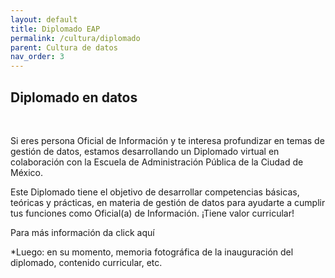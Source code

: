 ```yaml
---
layout: default
title: Diplomado EAP
permalink: /cultura/diplomado
parent: Cultura de datos
nav_order: 3
---
```

<h2>Diplomado en datos</h2> <br>

Si eres persona Oficial de Información y te interesa profundizar en temas de gestión de datos, estamos desarrollando un Diplomado virtual en colaboración con la Escuela de Administración Pública de la Ciudad de México. 

Este Diplomado tiene el objetivo de desarrollar competencias básicas, teóricas y prácticas, en materia de gestión de datos para ayudarte a cumplir tus funciones como Oficial(a) de Información. ¡Tiene valor curricular! 

Para más información da click aquí 

*Luego: en su momento, memoria fotográfica de la inauguración del diplomado, contenido curricular, etc. 
